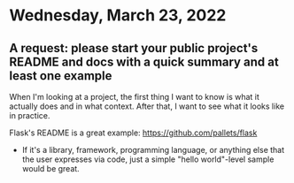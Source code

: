 # Wednesday, March 23, 2022

## A request: please start your public project's README and docs with a quick summary and at least one example

When I'm looking at a project, the first thing I want to know is what it actually does and in what context. After that, I want to see what it looks like in practice.

Flask's README is a great example: https://github.com/pallets/flask

* If it's a library, framework, programming language, or anything else that the user expresses via code, just a simple "hello world"-level sample would be great.
